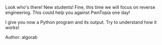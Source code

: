 Look who's there! New students! Fine, this time we will focus on reverse engineering. This could help you against PwnTopia one day!

I give you now a Python program and its output. Try to understand how it works!

Author: algorab
